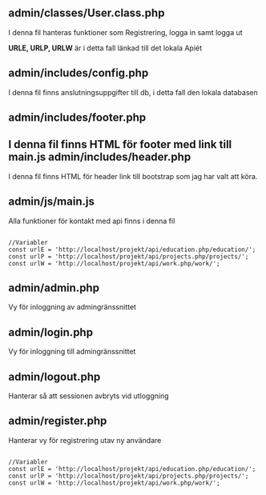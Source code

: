 admin/classes/User.class.php
- 
I denna fil hanteras funktioner som Registrering, logga in samt logga ut

**URLE, URLP, URLW** är i detta fall länkad till det lokala Apiét

admin/includes/config.php
-
I denna fil finns anslutningsuppgifter till db, i detta fall den lokala databasen

admin/includes/footer.php
-
I denna fil finns HTML för footer med link till main.js
admin/includes/header.php
-
I denna fil finns HTML för header link till bootstrap som jag har valt att köra. 

admin/js/main.js
-
Alla funktioner för kontakt med api finns i denna fil
```

//Variabler
const urlE = 'http://localhost/projekt/api/education.php/education/';
const urlP = 'http://localhost/projekt/api/projects.php/projects/';
const urlW = 'http://localhost/projekt/api/work.php/work/';
```

admin/admin.php
-
Vy för inloggning av admingränssnittet

admin/login.php
-
Vy för inloggning till admingränssnittet

admin/logout.php
-
Hanterar så att sessionen avbryts vid utloggning

admin/register.php
-
Hanterar vy för registrering utav ny användare



```

//Variabler
const urlE = 'http://localhost/projekt/api/education.php/education/';
const urlP = 'http://localhost/projekt/api/projects.php/projects/';
const urlW = 'http://localhost/projekt/api/work.php/work/';
```
